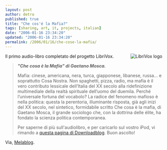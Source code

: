 ```yaml
---
layout: post
author: detro
published: true
title: "Che cos'é la Mafia?"
tags: [sharing, art, it, projects, italian]
date: "2006-01-16 23:34:20"
updated: "2006-01-16 23:34:20"
permalink: /2006/01/16/che-cose-la-mafia/
---
```


Il primo audio-libro completato del progetto LibriVox.
<img src="http://www.melablog.it/uploads/librivox_01.jpg" alt="LibriVox logo" align="right" />
<blockquote><strong><em>"Che cosa è la Mafia" di Gaetano Mosca.</em></strong>

Mafia: cinese, americana, nera, turca, giapponese, libanese, russa… e soprattutto Cosa Nostra. Non spaghetti, pizza, radio, ma mafia è il vero contributo lessicale dell’Italia del XX secolo alla ridefinizione multimediale della realtà spirituale dell’uomo del duemila. Perché l’universale fortuna del vocabolo? La radice del fenomeno mafioso è nella politica: questa la perentoria, illuminante risposta, già agli inizi del XX secolo, nel sintetico, formidabile scritto Che cosa è la mafia, di Gaetano Mosca, il grande sociologo che, con la dottrina delle élite, ha fondato la scienza politica contemporanea.

Per saperne di più sull'audiolibro, e per caricarlo sul vostro iPod, vi rimando a <a href="http://www.downloadblog.it/post/1188/audiolibro-librivox-1-che-cosa-e-la-mafia#more">questa pagina di Downloadblog</a>. Buon ascolto! </blockquote>

Via, <a href="http://www.melablog.it/post/1356/ecco-il-primo-audiolibro-di-librivox-italia">Melablog</a>.



